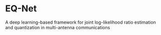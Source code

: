 # EQ-Net
A deep learning-based framework for joint log-likelihood ratio estimation and quantization in multi-antenna communications
